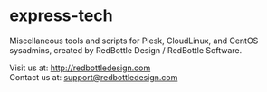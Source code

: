 express-tech
============
Miscellaneous tools and scripts for Plesk, CloudLinux, and CentOS sysadmins, created by RedBottle Design / RedBottle Software.

Visit us at: http://redbottledesign.com  
Contact us at: support@redbottledesign.com
